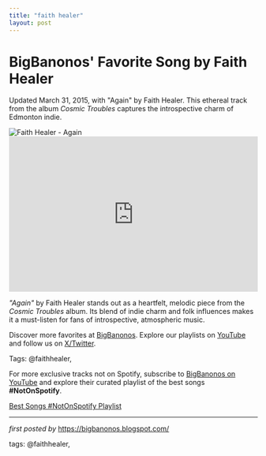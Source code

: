```yaml
---
title: "faith healer"
layout: post
---
```

<!-- Post Title -->
<h1 >BigBanonos' Favorite Song by Faith Healer</h1> <!-- Introductory Text -->
<p >Updated March 31, 2015, with "Again" by Faith Healer. This ethereal track from the album <em>Cosmic Troubles</em> captures the introspective charm of Edmonton indie.</p> <!-- Featured Image -->
<div > <img src="https://encrypted-tbn0.gstatic.com/images?q=tbn:ANd9GcRN16gngTVCrHkxAyeM1s47Lse8-O-MrJs7IA&s" alt="Faith Healer - Again" />
</div> <!-- YouTube Video Embed -->
<div > <iframe width="100%" height="315" src="https://www.youtube.com/embed/_1TzeiYWMbw" title="Faith Healer- 'Again'" frameborder="0" allow="accelerometer; autoplay; clipboard-write; encrypted-media; gyroscope; picture-in-picture; web-share" referrerpolicy="strict-origin-when-cross-origin" allowfullscreen></iframe>
</div> <!-- Song Information -->
<div > <p><em>"Again"</em> by Faith Healer stands out as a heartfelt, melodic piece from the <em>Cosmic Troubles</em> album. Its blend of indie charm and folk influences makes it a must-listen for fans of introspective, atmospheric music.</p>
</div> <!-- Footer Links -->
<div > <p>Discover more favorites at <a href="https://bigbanonos.blogspot.com/" target="_blank">BigBanonos</a>. Explore our playlists on <a href="https://www.youtube.com/@BigBanonos" target="_blank">YouTube</a> and follow us on <a href="https://x.com/bigbanonos" target="_blank">X/Twitter</a>.</p>
</div> <!-- Tags -->
<p >Tags: @faithhealer,</p>


<!--Subscribe and Playlist Links-->
<div>
    <p>For more exclusive tracks not on Spotify, subscribe to <a href="https://www.youtube.com/@BigBanonos" target="_blank">BigBanonos on YouTube</a> and explore their curated playlist of the best songs <strong>#NotOnSpotify</strong>.</p>
    <p><a href="https://www.youtube.com/playlist?list=PLtuNtuTatqI0kFahUCbtbfenC_ET5O_tr" target="_blank">Best Songs #NotOnSpotify Playlist<br /></a></p></div>

<hr />

<p><em>first posted by</em> <a href="https://bigbanonos.blogspot.com/" rel="noopener" target="_new">https://bigbanonos.blogspot.com/</a></p>

<p>tags: @faithhealer,</p>
